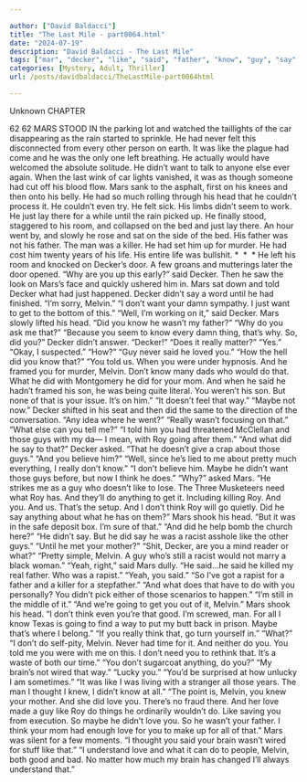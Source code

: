 ```yaml
---

author: ["David Baldacci"]
title: "The Last Mile - part0064.html"
date: "2024-07-19"
description: "David Baldacci - The Last Mile"
tags: ["mar", "decker", "like", "said", "father", "know", "guy", "say", "melvin", "roy", "think", "love", "want", "head", "told", "really", "maybe", "never", "would", "much", "man", "get", "going", "anything", "brain"]
categories: [Mystery, Adult, Thriller]
url: /posts/davidbaldacci/TheLastMile-part0064html

---
```



Unknown
CHAPTER
62
62
MARS STOOD IN the parking lot and watched the taillights of the car disappearing as the rain started to sprinkle. He had never felt this disconnected from every other person on earth. It was like the plague had come and he was the only one left breathing. He actually would have welcomed the absolute solitude. He didn’t want to talk to anyone else ever again.
When the last wink of car lights vanished, it was as though someone had cut off his blood flow. Mars sank to the asphalt, first on his knees and then onto his belly.
He had so much rolling through his head that he couldn’t process it. He couldn’t even try. He felt sick. His limbs didn’t seem to work.
He just lay there for a while until the rain picked up.
He finally stood, staggered to his room, and collapsed on the bed and just lay there. An hour went by, and slowly he rose and sat on the side of the bed.
His father was not his father.
The man was a killer.
He had set him up for murder. He had cost him twenty years of his life.
His entire life was bullshit.
*  *  *
He left his room and knocked on Decker’s door. A few groans and mutterings later the door opened.
“Why are you up this early?” said Decker. Then he saw the look on Mars’s face and quickly ushered him in.
Mars sat down and told Decker what had just happened.
Decker didn’t say a word until he had finished.
“I’m sorry, Melvin.”
“I don’t want your damn sympathy. I just want to get to the bottom of this.”
“Well, I’m working on it,” said Decker.
Mars slowly lifted his head. “Did you know he wasn’t my father?”
“Why do you ask me that?”
“Because you seem to know every damn thing, that’s why. So, did you?”
Decker didn’t answer.
“Decker!”
“Does it really matter?”
“Yes.”
“Okay, I suspected.”
“How?”
“Guy never said he loved you.”
“How the hell did you know that?”
“You told us. When you were under hypnosis. And he framed you for murder, Melvin. Don’t know many dads who would do that. What he did with Montgomery he did for your mom. And when he said he hadn’t framed his son, he was being quite literal. You weren’t his son. But none of that is your issue. It’s on him.”
“It doesn’t feel that way.”
“Maybe not now.” Decker shifted in his seat and then did the same to the direction of the conversation. “Any idea where he went?”
“Really wasn’t focusing on that.”
“What else can you tell me?”
“I told him you had threatened McClellan and those guys with my da— I mean, with Roy going after them.”
“And what did he say to that?” Decker asked.
“That he doesn’t give a crap about those guys.”
“And you believe him?”
“Well, since he’s lied to me about pretty much everything, I really don’t know.”
“I don’t believe him. Maybe he didn’t want those guys before, but now I think he does.”
“Why?” asked Mars.
“He strikes me as a guy who doesn’t like to lose. The Three Musketeers need what Roy has. And they’ll do anything to get it. Including killing Roy. And you. And us. That’s the setup. And I don’t think Roy will go quietly. Did he say anything about what he has on them?”
Mars shook his head. “But it was in the safe deposit box. I’m sure of that.”
“And did he help bomb the church here?”
“He didn’t say. But he did say he was a racist asshole like the other guys.”
“Until he met your mother?”
“Shit, Decker, are you a mind reader or what?”
“Pretty simple, Melvin. A guy who’s still a racist would not marry a black woman.”
“Yeah, right,” said Mars dully. “He said…he said he killed my real father. Who was a rapist.”
“Yeah, you said.”
“So I’ve got a rapist for a father and a killer for a stepfather.”
“And what does that have to do with you personally? You didn’t pick either of those scenarios to happen.”
“I’m still in the middle of it.”
“And we’re going to get you out of it, Melvin.”
Mars shook his head. “I don’t think even you’re that good. I’m screwed, man. For all I know Texas is going to find a way to put my butt back in prison. Maybe that’s where I belong.”
“If you really think that, go turn yourself in.”
“What?”
“I don’t do self-pity, Melvin. Never had time for it. And neither do you. You told me you were with me on this. I don’t need you to rethink that. It’s a waste of both our time.”
“You don’t sugarcoat anything, do you?”
“My brain’s not wired that way.”
“Lucky you.”
“You’d be surprised at how unlucky I am sometimes.”
“It was like I was living with a stranger all those years. The man I thought I knew, I didn’t know at all.”
“The point is, Melvin, you knew your mother. And she did love you. There’s no fraud there. And her love made a guy like Roy do things he ordinarily wouldn’t do. Like saving you from execution. So maybe he didn’t love you. So he wasn’t your father. I think your mom had enough love for you to make up for all of that.”
Mars was silent for a few moments. “I thought you said your brain wasn’t wired for stuff like that.”
“I understand love and what it can do to people, Melvin, both good and bad. No matter how much my brain has changed I’ll always understand that.”
